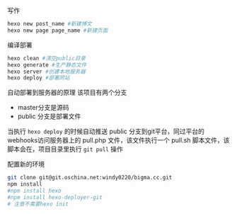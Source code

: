 写作

```bash
hexo new post_name #新建博文
hexo new page page_name #新建页面
```

编译部署

```bash
hexo clean #清空public目录
hexo generate #生产静态文件
hexo server #创建本地服务器 
hexo deploy #部署网站
```
自动部署到服务器的原理
该项目有两个分支
- master分支是源码
- public 分支是部署文件

当执行 `hexo deploy` 的时候自动推送 public 分支到git平台，同过平台的webhooks访问服务器上的 pull.php 文件，该文件执行一个 pull.sh 脚本文件，该脚本会在，项目目录里执行 `git pull` 操作

配置新的环境

```bash
git clone git@git.oschina.net:windy0220/bigma.cc.git
npm install
#npm install hexo
#npm install hexo-deployer-git
# 注意不需要hexo init
```
